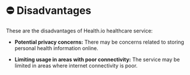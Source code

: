 # ⛔ Disadvantages

These are the disadvantages of Health.io healthcare service:

- **Potential privacy concerns:** There may be concerns related to storing personal health information online.

- **Limiting usage in areas with poor connectivity:** The service may be limited in areas where internet connectivity is poor.
